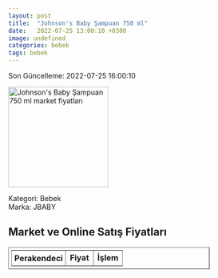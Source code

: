 ```yaml
---
layout: post
title:  "Johnson's Baby Şampuan 750 ml"
date:   2022-07-25 13:00:10 +0300
image: undefined
categories: bebek
tags: bebek
---
```


Son Güncelleme: 2022-07-25 16:00:10

<img src="undefined" width="200" alt="Johnson's Baby Şampuan 750 ml market fiyatları" />

Kategori: Bebek
<br />
Marka: JBABY

<h2>Market ve Online Satış Fiyatları</h2>

<table border="1" style="padding: 5px;width:80%;">
  <tr>
    <td style="padding: 5px;"><strong>Perakendeci</strong></td>
    <td><strong>Fiyat</strong></td>
    <td><strong>İşlem</strong></td>
  </tr>
  
</table>

